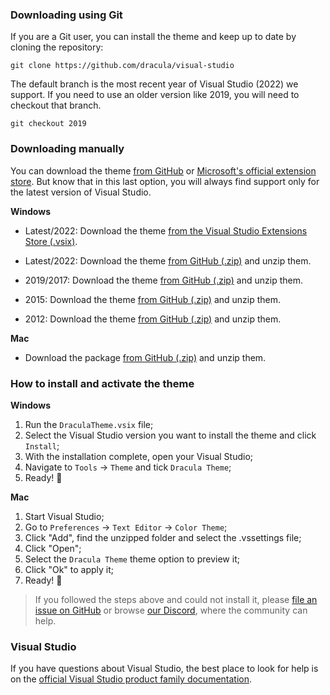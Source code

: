### Downloading using Git

If you are a Git user, you can install the theme and keep up to date by cloning the repository:

```shell
git clone https://github.com/dracula/visual-studio
```

The default branch is the most recent year of Visual Studio (2022) we support. If you need to use an older version like 2019, you will need to checkout that branch.

```shell
git checkout 2019
```

### Downloading manually

You can download the theme [from GitHub](https://github.com/dracula/visual-studio/archive/2022.zip) or [Microsoft's official extension store](https://marketplace.visualstudio.com/items?itemName=dracula-theme.dracula). But know that in this last option, you will always find support only for the latest version of Visual Studio.

**Windows**

- Latest/2022: Download the theme [from the Visual Studio Extensions Store (.vsix)](https://marketplace.visualstudio.com/items?itemName=dracula-theme.dracula).
- Latest/2022: Download the theme [from GitHub (.zip)](https://github.com/dracula/visual-studio/archive/2022.zip) and unzip them.

- 2019/2017: Download the theme [from GitHub (.zip)](https://github.com/dracula/visual-studio/archive/2019.zip) and unzip them.
- 2015: Download the theme [from GitHub (.zip)](https://github.com/dracula/visual-studio/archive/2015.zip) and unzip them.
- 2012: Download the theme [from GitHub (.zip)](https://github.com/dracula/visual-studio/archive/2012.zip) and unzip them.

**Mac**

- Download the package [from GitHub (.zip)](https://github.com/dracula/visual-studio/archive/2019.zip) and unzip them.

### How to install and activate the theme

**Windows**

1. Run the `DraculaTheme.vsix` file;
2. Select the Visual Studio version you want to install the theme and click `Install`;
3. With the installation complete, open your Visual Studio;
4. Navigate to `Tools` -> `Theme` and tick `Dracula Theme`;
5. Ready! 🚀

**Mac**

1. Start Visual Studio;
2. Go to `Preferences` -> `Text Editor` -> `Color Theme`;
3. Click "Add", find the unzipped folder and select the .vssettings file;
4. Click "Open";
5. Select the `Dracula Theme` theme option to preview it;
6. Click "Ok" to apply it;
7. Ready! 🚀

> If you followed the steps above and could not install it, please [file an issue on GitHub](https://github.com/dracula/visual-studio/issues/new) or browse [our Discord](https://draculatheme.com/discord-invite), where the community can help.

### Visual Studio

If you have questions about Visual Studio, the best place to look for help is on the [official Visual Studio product family documentation](https://docs.microsoft.com/en-gb/visualstudio/).
